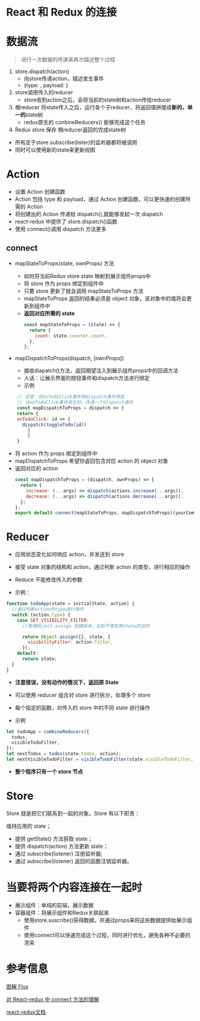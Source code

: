 # React 和 Redux 的连接


# 数据流
> 进行一次数据的传递来再次描述整个过程
1. store.dispatch(action)
    - 向store传递action，描述发生事件
    - {type:  , payload:   }
2. store调用传入的reducer
    - store收到action之后，会将当前的state树和action传给reducer
3. 根reducer 将state传入之后，运行各个子reducer，将返回值拼接成**新的，单一的**state树
    - redux原生的 conbineReducers() 能够完成这个任务
4. Redux store 保存 根reducer返回的完成state树
- 所有定于store.subscribe(lister)的监听器都将被调用
- 同时可以使用新的state来更新视图


# Action

- 设置 Action 创建函数
- Action 包括 type 和 payload，通过 Action 创建函数，可以更快速的创建所需的 Action
- 将创建出的 Action 传递给 dispatch(),就能够发起一次 diapatch
- react-redux 中提供了 store.dispatch()函数
- 使用 connect()调用 dispatch 方法更多

## connect

- mapStateToProps(state, ownProps) 方法
  - 如何将当前Redux store state 映射到展示组件props中
  - 将 store 作为 props 绑定到组件中
  - 只要 store 更新了就会调用 mapStateToProps 方法
  - mapStateToProps 返回的结果必须是 object 对象，该对象中的值将会更新到组件中
  - **返回对应所需的 state**
    ```js
    const mapStateToProps = (state) => {
      return {
        count: state.counter.count,
      };
    };
    ```

- mapDispatchToProps(dispatch, [ownProps])
  - 接收diapatch()方法，返回期望注入到展示组件props中的回调方法
  - 人话：让展示界面的按钮事件和dispatch方法进行绑定
  - 示例
```js
    // 这里：将onTodoClick事件和dispatch事件绑定
    // 当onTodoClick事件发生时，传递一个dispatch事件
    const mapDispatchToProps = dispatch => {
    return {
    onTodoClick: id => {
      dispatch(toggleTodo(id))
        }
        }
    }
```
  - 将 action 作为 props 绑定到组件中
  - mapDispatchToProps 希望你返回包含对应 action 的 object 对象
  - 返回对应的 action
    ```js
    const mapDispatchToProps = (dispatch, ownProps) => {
      return {
        increase: (...args) => dispatch(actions.increase(...args)),
        decrease: (...args) => dispatch(actions.decrease(...args)),
      };
    };
    export default connect(mapStateToProps, mapDispatchToProps)(yourComponent);
    ```

# Reducer

- 应用状态变化如何响应 action，并发送到 store
- 接受 state 对象的结构和 action，通过判断 action 的类型，进行相应的操作
- Reduce 不能修改传入的参数

- 示例：

```js
function todoApp(state = initialState, action) {
  //通过判断action的type进行操作
  switch (action.type) {
    case SET_VISIBILITY_FILTER:
      //使用Object.assign 创建副本，达到不修改原state的目的

      return Object.assign({}, state, {
        visibilityFilter: action.filter,
      });
    default:
      return state;
  }
}
```

- **注意错误，没有动作的情况下，返回原 State**

- 可以使用 reducer 组合对 store 进行拆分，处理多个 store
- 每个指定的函数，对传入的 store 中的不同 state 进行操作
- 示例

```js
let todoApp = combineReducers({
  todos,
  visibleTodoFilter,
});
let nextTodos = todos(state.todos, action);
let nextVisibleTodoFilter = visibleTodoFilter(state.visibleTodoFilter, action);
```

- **整个程序只有一个 store 节点**

# Store

Store 就是把它们联系到一起的对象。Store 有以下职责：

维持应用的 state；

- 提供 getState() 方法获取 state；
- 提供 dispatch(action) 方法更新 state；
- 通过 subscribe(listener) 注册监听器;
- 通过 subscribe(listener) 返回的函数注销监听器。

# 当要将两个内容连接在一起时
- 展示组件：单纯的前端，展示数据
- 容器组件：将展示组件和Redux关联起来
    - 使用store.suscribe()获得数据，并通过props来将这些数据提供给展示组件
    - 使用connect可以快速完成这个过程，同时进行优化，避免各种不必要的渲染
    


# 参考信息

[图解 Flux](https://zhuanlan.zhihu.com/p/20263396)

[对 React-redux 中 connect 方法的理解](https://segmentfault.com/a/1190000010416732)

[react-redux文档](https://www.redux.org.cn/docs/basics/DataFlow.html)